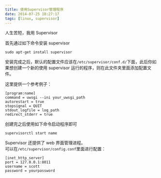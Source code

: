 ```yaml
---
title: 使用Supervisor管理程序
date: 2014-07-25 18:27:17
tags: [linux, supervisor]
---
```


人生苦短，我用 Supervisor

首先通过如下命令安装 supervisor

```
sudo apt-get install supervisor
```

安装完成之后，默认的配置文件应该在`/etc/supervisor/conf.d/`下面，此后你如果想创建一个新的使用 supervisor 运行的程序，则在此文件夹里面添加配置文件。

这里提供一个参考例子：

```
[program:name]
command = uwsgi --ini your_uwsgi_path
autorestart = true
stopsignal = QUIT
stdout_logfile = log_path
redirect_stderr = true
```

创建完之后使用如下命令启动程序即可

```
supervisorctl start name
```

Supervisor 还提供了 web 界面管理进程。  
可以在`/etc/supervisor/config.conf`里面进行配置：

```
[inet_http_server]
port = 127.0.0.1:8011
username = scott
password = yourpassword
```
